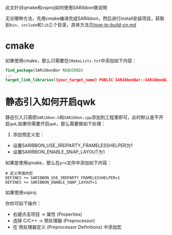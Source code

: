 此文针对qmake和vsproj如何使用SARibbon做说明

无论哪种方法，先用cmake编译完成SARibbon，然后进行install安装项目，获取到`bin`、`include`和`lib`三个目录，具体方法见[how-to-build-cn.md](./how-to-build-cn.md)

# cmake

如果使用cmake，那么只需要在`CMakeLists.txt`中添加如下内容：
```cmake
find_package(SARibbonBar REQUIRED)
...
target_link_libraries({your_target_name} PUBLIC SARibbonBar::SARibbonBar)
```

# 静态引入如何开启qwk

静态引入只需把`SARibbon.h`和`SARibbon.cpp`添加到工程里即可，此时默认是不开启`qwk`,如果你需要开启`qwk`，那么需要做如下处理：

1. 添加预定义宏：
- 设置SARIBBON_USE_3RDPARTY_FRAMELESSHELPER为1
- 设置SARIBBON_ENABLE_SNAP_LAYOUT为1

如果是使用qmake，那么在`pro`文件中添加如下内容：

```shell
# 定义带值的宏
DEFINES += SARIBBON_USE_3RDPARTY_FRAMELESSHELPER=1
DEFINES += SARIBBON_ENABLE_SNAP_LAYOUT=1
```

如果使用vsproj

你你可如下操作：
- 右键点击项目 → 属性 (Properties)
- 选择 C/C++ → 预处理器 (Preprocessor)
- 在 预处理器定义 (Preprocessor Definitions) 中添加宏